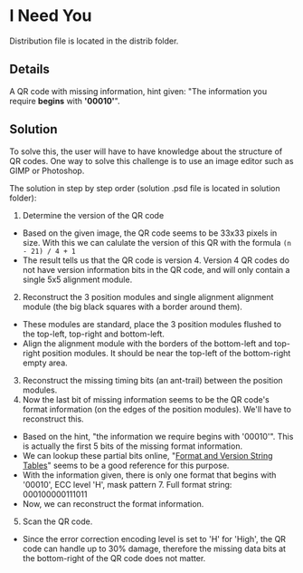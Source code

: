 # I Need You
Distribution file is located in the distrib folder.

## Details
A QR code with missing information, hint given: "The information you require **begins** with **'00010'**".

## Solution
To solve this, the user will have to have knowledge about the structure of QR codes. One way to solve this challenge is to use an image editor such as GIMP or Photoshop.

The solution in step by step order (solution .psd file is located in solution folder):
1. Determine the version of the QR code
  - Based on the given image, the QR code seems to be 33x33 pixels in size. With this we can calulate the version of this QR with the formula `(n - 21) / 4 + 1`
  - The result tells us that the QR code is version 4. Version 4 QR codes do not have version information bits in the QR code, and will only contain a single 5x5 alignment module.
2. Reconstruct the 3 position modules and single alignment alignment module (the big black squares with a border around them).
  - These modules are standard, place the 3 position modules flushed to the top-left, top-right and bottom-left.
  - Align the alignment module with the borders of the bottom-left and top-right position modules. It should be near the top-left of the bottom-right empty area.
3. Reconstruct the missing timing bits (an ant-trail) between the position modules.
4. Now the last bit of missing information seems to be the QR code's format information (on the edges of the position modules). We'll have to reconstruct this.
  - Based on the hint, "the information we require begins with '00010'". This is actually the first 5 bits of the missing format information.
  - We can lookup these partial bits online, "[Format and Version String Tables](http://www.thonky.com/qr-code-tutorial/format-version-tables "Format and Version String Tables")" seems to be a good reference for this purpose.
  - With the information given, there is only one format that begins with '00010', ECC level 'H', mask pattern 7. Full format string: 000100000111011
  - Now, we can reconstruct the format information.
5. Scan the QR code.
  - Since the error correction encoding level is set to 'H' for 'High', the QR code can handle up to 30% damage, therefore the missing data bits at the bottom-right of the QR code does not matter.
